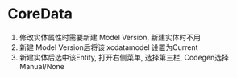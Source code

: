 #  CoreData

1. 修改实体属性时需要新建 Model Version, 新建实体时不用
2. 新建 Model Version后将该 xcdatamodel 设置为Current
3. 新建实体后选中该Entity, 打开右侧菜单, 选择第三栏, Codegen选择 Manual/None

